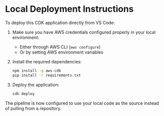 # Local Deployment Instructions

To deploy this CDK application directly from VS Code:

1. Make sure you have AWS credentials configured properly in your local environment:
   - Either through AWS CLI (`aws configure`)
   - Or by setting AWS environment variables

2. Install the required dependencies:
   ```bash
   npm install -g aws-cdk
   pip install -r requirements.txt
   ```

3. Deploy the application:
   ```bash
   cdk deploy
   ```

The pipeline is now configured to use your local code as the source instead of pulling from a repository.